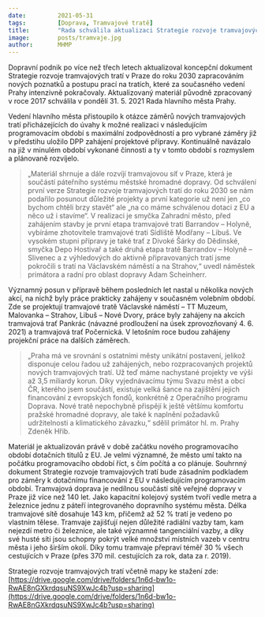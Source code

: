 ```yaml
---
date:         2021-05-31
tags:         [Doprava, Tramvajové tratě]
title:        "Rada schválila aktualizaci Strategie rozvoje tramvajových tratí do roku 2030"
image: 	      posts/tramvaje.jpg
author:       MHMP
---
```


Dopravní podnik po více než třech letech aktualizoval koncepční dokument Strategie rozvoje tramvajových tratí v Praze do roku 2030 zapracováním nových poznatků a postupu prací na tratích, které za současného vedení Prahy intenzivně pokračovaly. Aktualizovaný materiál původně zpracovaný v roce 2017 schválila v pondělí 31. 5. 2021 Rada hlavního města Prahy.

Vedení hlavního města přistoupilo k otázce záměrů nových tramvajových tratí přicházejících do úvahy k možné realizaci v následujícím programovacím období s maximální zodpovědností a pro vybrané záměry již v předstihu uložilo DPP zahájení projektové přípravy. Kontinuálně navázalo na již v minulém období vykonané činnosti a ty v tomto období s rozmyslem a plánovaně rozvíjelo.

> „Materiál shrnuje a dále rozvíjí tramvajovou síť v Praze, která je součástí páteřního systému městské hromadné dopravy. Od schválení první verze Strategie rozvoje tramvajových tratí do roku 2030 se nám podařilo posunout důležité projekty a první kategorie už není jen „co bychom chtěli brzy stavět“ ale „na co máme schválenou dotaci z EU a něco už i stavíme“. V realizaci je smyčka Zahradní město, před zahájením stavby je první etapa tramvajové trati Barrandov – Holyně, vybíráme zhotovitele tramvajové trati Sídliště Modřany – Libuš. Ve vysokém stupni přípravy je také trať z Divoké Šárky do Dědinské, smyčka Depo Hostivař a také druhá etapa tratě Barrandov – Holyně – Slivenec a z výhledových do aktivně připravovaných tratí jsme pokročili s tratí na Václavském náměstí a na Strahov,“ uvedl náměstek primátora a radní pro oblast dopravy Adam Scheinherr.

Významný posun v přípravě během posledních let nastal u několika nových akcí, na nichž byly práce prakticky zahájeny v současném volebním období. Zde se projektují tramvajové tratě Václavské náměstí – TT Muzeum, Malovanka – Strahov, Libuš – Nové Dvory, práce byly zahájeny na akcích tramvajová trať Pankrác (návazné prodloužení na úsek zprovozňovaný 4. 6. 2021) a tramvajová trať Počernická. V letošním roce budou zahájeny projekční práce na dalších záměrech.

> „Praha má ve srovnání s ostatními městy unikátní postavení, jelikož disponuje celou řadou už zahájených, nebo rozpracovaných projektů nových tramvajových tratí. Už teď máme nachystané projekty ve výši až 3,5 miliardy korun. Díky vyjednávacímu týmu Svazu měst a obcí ČR, kterého jsem součástí, existuje velká šance na zajištění jejich financování z evropských fondů, konkrétně z Operačního programu Doprava. Nové tratě nepochybně přispějí k ještě většímu komfortu pražské hromadné dopravy, ale také k naplnění požadavků udržitelnosti a klimatického závazku,“ sdělil primátor hl. m. Prahy Zdeněk Hřib.

Materiál je aktualizován právě v době začátku nového programovacího období dotačních titulů z EU. Je velmi významné, že město umí takto na počátku programovacího období říct, s čím počítá a co plánuje. Souhrnný dokument Strategie rozvoje tramvajových tratí bude zásadním podkladem pro záměry k dotačnímu financování z EU v následujícím programovacím období.
Tramvajová doprava je nedílnou součástí sítě veřejné dopravy v Praze již více než 140 let. Jako kapacitní kolejový systém tvoří vedle metra a železnice jednu z páteří integrovaného dopravního systému města. Délka tramvajové sítě dosahuje 143 km, přičemž až 52 % tratí je vedeno po vlastním tělese. Tramvaje zajišťují nejen důležité radiální vazby tam, kam nejezdí metro či železnice, ale také významné tangenciální vazby, a díky své husté síti jsou schopny pokrýt velké množství místních vazeb v centru města i jeho širším okolí. Díky tomu tramvaje přepraví téměř 30 % všech cestujících v Praze (přes 370 mil. cestujících za rok, data za r. 2019).

Strategie rozvoje tramvajových tratí včetně mapy ke stažení zde: [https://drive.google.com/drive/folders/1n6d-bw1o-RwAE8nGXkrdqsuNS9XwJc4b?usp=sharing](https://drive.google.com/drive/folders/1n6d-bw1o-RwAE8nGXkrdqsuNS9XwJc4b?usp=sharing)
